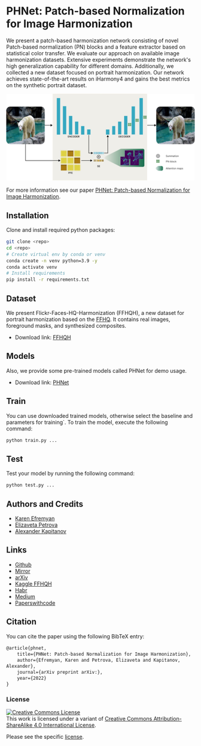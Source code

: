 # PHNet: Patch-based Normalization for Image Harmonization

We present a patch-based harmonization network consisting of novel Patch-based normalization (PN) blocks and a feature extractor based on statistical color transfer. We evaluate our approach on available image harmonization datasets. Extensive experiments demonstrate the network's high generalization capability for different domains. Additionally, we collected a new dataset focused on portrait harmonization. Our network achieves state-of-the-art results on iHarmony4 and gains the best metrics on the synthetic portrait dataset.

![example](images/scheme.jpg)

For more information see our paper [PHNet: Patch-based Normalization for Image Harmonization](https://arxiv.org).

## Installation
Clone and install required python packages:
```bash
git clone <repo>
cd <repo>
# Create virtual env by conda or venv
conda create -n venv python=3.9 -y
conda activate venv
# Install requirements
pip install -r requirements.txt
```

## Dataset
We present Flickr-Faces-HQ-Harmonization (FFHQH), a new dataset for portrait harmonization based on the [FFHQ](https://github.com/NVlabs/ffhq-dataset). It contains real images, foreground masks, and synthesized composites. 

- Download link: [FFHQH]()


## Models
Also, we provide some pre-trained models called PHNet for demo usage.

- Download link: [PHNet]()

## Train
You can use downloaded trained models, otherwise select the baseline and parameters for training`.
To train the model, execute the following command:

```bash
python train.py ...
```

## Test
Test your model by running the following command:
```bash
python test.py ...
```

## Authors and Credits
- [Karen Efremyan](https://www.linkedin.com/in/befozg/)
- [Elizaveta Petrova](https://www.linkedin.com/in/kleinsbotle/)
- [Alexander Kapitanov](https://www.linkedin.com/in/hukenovs)

## Links
- [Github](https://github.com/befozg/PHNet/)
- [Mirror](https://gitlab.aicloud.sbercloud.ru/rndcv/PHNet)
- [arXiv]()
- [Kaggle FFHQH]()
- [Habr]()
- [Medium]()
- [Paperswithcode]()

## Citation
You can cite the paper using the following BibTeX entry:

    @article{phnet,
        title={PHNet: Patch-based Normalization for Image Harmonization},
        author={Efremyan, Karen and Petrova, Elizaveta and Kapitanov, Alexander},
        journal={arXiv preprint arXiv:},
        year={2022}
    }


### License
<a rel="license" href="http://creativecommons.org/licenses/by-sa/4.0/"><img alt="Creative Commons License" style="border-width:0" src="https://i.creativecommons.org/l/by-sa/4.0/88x31.png" /></a><br />This work is licensed under a variant of <a rel="license" href="http://creativecommons.org/licenses/by-sa/4.0/">Creative Commons Attribution-ShareAlike 4.0 International License</a>.

Please see the specific [license](https://github.com/befozg/PHNet/blob/master/license/en_us.pdf).
